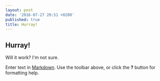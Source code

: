 ```yaml
---
layout: post
date: '2016-07-27 20:51 +0200'
published: true
title: Hurray!
---
```

## Hurray!

Will it work? I'm not sure.

Enter text in [Markdown](http://daringfireball.net/projects/markdown/). Use the toolbar above, or click the **?** button for formatting help.
